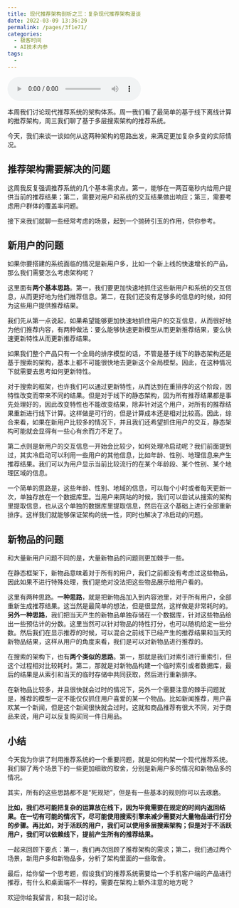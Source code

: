 ```yaml
---
title: 现代推荐架构剖析之三：复杂现代推荐架构漫谈
date: 2022-03-09 13:36:29
permalink: /pages/3f1e71/
categories:
  - 极客时间
  - AI技术内参
tags:
  - 
---
```

<audio title="075.现代推荐架构剖析之三：复杂现代推荐架构漫谈" src="https://static001.geekbang.org/resource/audio/90/c5/90f82b7f1c60b571280c6783b21814c5.mp3" controls="controls"></audio> 
<p>本周我们讨论现代推荐系统的架构体系。周一我们看了最简单的基于线下离线计算的推荐架构，周三我们聊了基于多层搜索架构的推荐系统。</p>
<p>今天，我们来谈一谈如何从这两种架构的思路出发，来满足更加复杂多变的实际情况。</p>
<h2>推荐架构需要解决的问题</h2>
<p>这周我反复强调推荐系统的几个基本需求点。第一，能够在一两百毫秒内给用户提供当前的推荐结果；第二，需要对用户和系统的交互结果做出响应；第三，需要考虑用户群体的覆盖率问题。</p>
<p>接下来我们就聊一些经常考虑的场景，起到一个抛砖引玉的作用，供你参考。</p>
<h2>新用户的问题</h2>
<p>如果你要搭建的系统面临的情况是新用户多，比如一个新上线的快速增长的产品，那么我们需要怎么考虑架构呢？</p>
<!-- [[[read_end]]] -->
<p>这里面有<strong>两个基本思路</strong>。第一，我们要更加快速地抓住这些新用户和系统的交互信息，从而更好地为他们推荐信息。第二，在我们还没有足够多的信息的时候，如何为这些用户提供推荐结果。</p>
<p>我们先从第一点说起，如果希望能够更加快速地抓住用户的交互信息，从而很好地为他们推荐内容，有两种做法：要么能够快速更新模型从而更新推荐结果，要么快速更新特性从而更新推荐结果。</p>
<p>如果我们整个产品只有一个全局的排序模型的话，不管是基于线下的静态架构还是基于搜索的架构，基本上都不可能很快地去更新这个全局模型。因此，在这种情况下就需要去思考如何更新特性。</p>
<p>对于搜索的框架，也许我们可以通过更新特性，从而达到在重排序的这个阶段，因特性改变而带来不同的结果。但是对于线下的静态架构，因为所有推荐结果都是事先处理好的，因此改变特性也不能改变结果，除非针对这个用户，对所有的推荐结果重新进行线下计算。这样做是可行的，但是计算成本还是相对比较高。因此，综合来看，如果在新用户比较多的情况下，并且我们还希望抓住用户的交互，静态架构可能就会显得有一些心有余而力不足了。</p>
<p>第二点则是新用户的交互信息一开始会比较少，如何处理冷启动呢？我们前面提到过，其实冷启动可以利用一些用户的其他信息，比如年龄、性别、地理信息来产生推荐结果。我们可以为用户显示当前比较流行的在某个年龄段、某个性别、某个地理区域的信息。</p>
<p>一个简单的思路是，这些年龄、性别、地域的信息，可以每个小时或者每天更新一次，单独存放在一个数据库里。当用户来网站的时候，我们可以尝试从搜索的架构里提取信息，也从这个单独的数据库里提取信息，然后在这个基础上进行全部重新排序。这样我们就能够保证架构的统一性，同时也解决了冷启动的问题。</p>
<h2>新物品的问题</h2>
<p>和大量新用户问题不同的是，大量新物品的问题则更加棘手一些。</p>
<p>在静态框架下，新物品意味着对于所有的用户，我们之前都没有考虑过这些物品，因此如果不进行特殊处理，我们是绝对没法把这些物品展示给用户看的。</p>
<p>这里有两种思路。<strong>一种思路</strong>，就是把新物品加入到内容池里，对于所有用户，全部重新生成推荐结果。这当然是最简单的想法，但是很显然，这样做是非常耗时的。<strong>另外一种思路</strong>，我们把当天产生的新物品单独存储在一个数据库，针对这些物品给出一些预估计的分数。这里当然可以针对物品的特性打分，也可以随机给定一些分数。然后我们在显示推荐的时候，可以混合之前线下已经产生的推荐结果和当天的新物品结果，这样从用户的角度来看，我们是可以对新物品进行推荐的。</p>
<p>在搜索的架构下，也有<strong>两个类似的思路</strong>。第一，那就是我们对索引进行重索引，但这个过程相对比较耗时。第二，那就是对新物品构建一个临时索引或者数据库，最后的结果是从索引和当天的临时存储中共同获取，然后进行重新排序。</p>
<p>在新物品比较多，并且很快就会过时的情况下，另外一个需要注意的棘手问题就是，推荐的模型一定不能仅仅抓住用户喜爱的某一个物品。比如新闻推荐，用户喜欢某一个新闻，但是这个新闻很快就会过时。这就和商品推荐有很大不同，对于商品来说，用户可以反复购买同一件日用品。</p>
<h2>小结</h2>
<p>今天我为你讲了利用推荐系统的一个重要问题，就是如何构架一个现代推荐系统。我们聊了两个场景下的一些更加细致的取舍，分别是新用户多的情况和新物品多的情况。</p>
<p>其实，所有的这些思路都不是“死规矩”，但是有一些基本的规则你可以去琢磨。</p>
<p><strong>比如，我们尽可能把复杂的运算放在线下，因为毕竟需要在规定的时间内返回结果。在一切有可能的情况下，尽可能使用搜索引擎来减少需要对大量物品进行打分的步骤。再比如，对于活跃的用户，我们可以使用多层搜索架构；但是对于不活跃用户，我们可以依赖线下，提前产生所有的推荐结果。</strong></p>
<p>一起来回顾下要点：第一，我们再次回顾了推荐架构的需求；第二，我们通过两个场景，新用户多和新物品多，分析了架构里面的一些取舍。</p>
<p>最后，给你留一个思考题，假设我们的推荐系统需要给一个手机客户端的产品进行推荐，有什么和桌面端不一样的，需要在架构上额外注意的地方呢？</p>
<p>欢迎你给我留言，和我一起讨论。</p>
<p></p>
